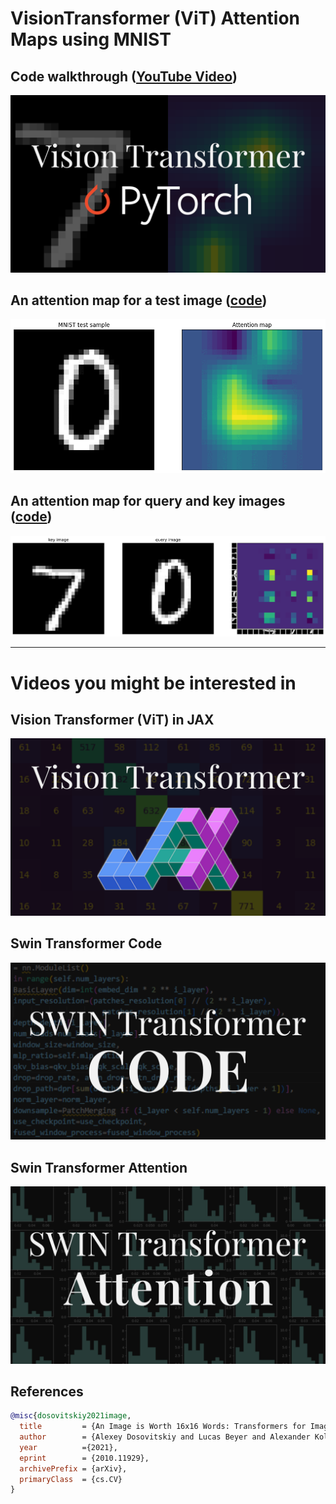 # VisionTransformer (ViT) Attention Maps using MNIST

## Code walkthrough ([YouTube Video](https://youtu.be/y1ZmMcMYjkY?feature=shared))
[<img src="https://github.com/mashaan14/YouTube-channel/blob/main/imgs/2023-11-29-VisionTransformer-MNIST.png" />](https://youtu.be/y1ZmMcMYjkY?feature=shared)

## An attention map for a test image ([code](https://mashaan14.github.io/YouTube-channel/vision_transformers/2023_11_29_VisionTransformer_MNIST))

<p align="center">
  <img src="myimage.gif" />
</p>


## An attention map for query and key images ([code](https://mashaan14.github.io/YouTube-channel/vision_transformers/2023_08_23_VisionTransformer_MNIST_query_key))

<p align="center">
  <img src="myimage1.gif" />
</p>

---

# Videos you might be interested in

## Vision Transformer (ViT) in JAX
[<img src="https://github.com/mashaan14/YouTube-channel/blob/main/imgs/2024_03_28_jax_ViT.png" />](https://youtu.be/LDwA31hARrA)

## Swin Transformer Code
[<img src="https://github.com/mashaan14/YouTube-channel/blob/main/imgs/2024_08_19_Swin_Transformer.png" />](https://youtu.be/LspWysWparE)

## Swin Transformer Attention
[<img src="https://github.com/mashaan14/YouTube-channel/blob/main/imgs/2024_09_16_Swin_Transformer_Attention.png" />](https://youtu.be/mtCTIGgzfbc)


## References
```bibtex
@misc{dosovitskiy2021image,
  title         = {An Image is Worth 16x16 Words: Transformers for Image Recognition at Scale},
  author        = {Alexey Dosovitskiy and Lucas Beyer and Alexander Kolesnikov and Dirk Weissenborn and Xiaohua Zhai and Thomas Unterthiner and Mostafa Dehghani and Matthias Minderer and Georg Heigold and Sylvain Gelly and Jakob Uszkoreit and Neil Houlsby},
  year          ={2021},
  eprint        = {2010.11929},
  archivePrefix = {arXiv},
  primaryClass  = {cs.CV}
}
```
